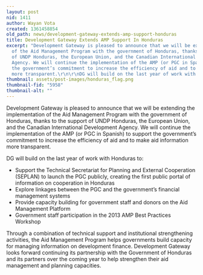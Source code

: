 ```yaml
---
layout: post
nid: 1411
author: Wayan Vota
created: 1361458854
old_path: news/development-gateway-extends-amp-support-honduras
title: Development Gateway Extends AMP Support In Honduras
excerpt: "Development Gateway is pleased to announce that we will be extending the implementation
  of the Aid Management Program with the government of Honduras, thanks to the support
  of UNDP Honduras, the European Union, and the Canadian International Development
  Agency. We will continue the implementation of the AMP (or PGC in Spanish) to support
  the government’s commitment to increase the efficiency of aid and to make aid information
  more transparent.\r\n\r\nDG will build on the last year of work with Honduras to:"
thumbnail: assets/post-images/honduras_flag.png
thumbnail-fid: "5958"
thumbnail-alt: ""
---
```


Development Gateway is pleased to announce that we will be extending the implementation of the Aid Management Program with the government of Honduras, thanks to the support of UNDP Honduras, the European Union, and the Canadian International Development Agency. We will continue the implementation of the AMP (or PGC in Spanish) to support the government’s commitment to increase the efficiency of aid and to make aid information more transparent.

DG will build on the last year of work with Honduras to:

- Support the Technical Secretariat for Planning and External Cooperation (SEPLAN) to launch the PGC publicly, creating the first public portal of information on cooperation in Honduras
- Explore linkages between the PGC and the government’s financial management systems
- Provide capacity building for government staff and donors on the Aid Management Platform
- Government staff participation in the 2013 AMP Best Practices Workshop

Through a combination of technical support and institutional strengthening activities, the Aid Management Program helps governments build capacity for managing information on development finance. Development Gateway looks forward continuing its partnership with the Government of Honduras and its partners over the coming year to help strengthen their aid management and planning capacities.
